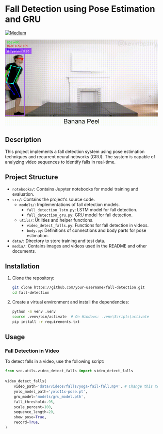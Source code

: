 # Fall Detection using Pose Estimation and GRU

[![Medium](https://img.shields.io/badge/Medium-12100E?style=for-the-badge&logo=medium&logoColor=white)](https://medium.com/me/stats/post/2941db4c95a3)

![Banana Peel](media/banana-peel-inference.gif)

## Description

This project implements a fall detection system using pose estimation techniques and recurrent neural networks (GRU). The system is capable of analyzing video sequences to identify falls in real-time.

## Project Structure

- `notebooks/`: Contains Jupyter notebooks for model training and evaluation.
- `src/`: Contains the project's source code.
  - `models/`: Implementations of fall detection models.
    - `fall_detection_lstm.py`: LSTM model for fall detection.
    - `fall_detection_gru.py`: GRU model for fall detection.
  - `utils/`: Utilities and helper functions.
    - `video_detect_falls.py`: Functions for fall detection in videos.
    - `body.py`: Definitions of connections and body parts for pose estimation.
- `data/`: Directory to store training and test data.
- `media/`: Contains images and videos used in the README and other documents.

## Installation

1. Clone the repository:
    ```bash
    git clone https://github.com/your-username/fall-detection.git
    cd fall-detection
    ```

2. Create a virtual environment and install the dependencies:
    ```bash
    python -m venv .venv
    source .venv/bin/activate  # On Windows: .venv\Scripts\activate
    pip install -r requirements.txt
    ```

## Usage

### Fall Detection in Video

To detect falls in a video, use the following script:

```python
from src.utils.video_detect_falls import video_detect_falls

video_detect_falls(
    video_path='data/videos/falls/yoga-fail-fall.mp4', # Change this to the path of the video you want to test
    yolo_model_path='yolo11x-pose.pt',
    gru_model='models/gru_model.pth',
    fall_threshold=.95,
    scale_percent=100,
    sequence_length=20,
    show_pose=True,
    record=True,
)
```